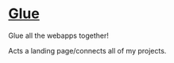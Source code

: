 # [Glue](https://sean.fish)

Glue all the webapps together!

Acts a landing page/connects all of my projects.
